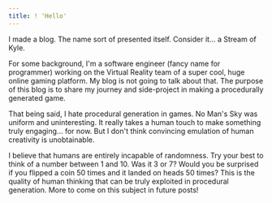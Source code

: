 ```yaml
---
title: ! 'Hello'
---
```


I made a blog. The name sort of presented itself. Consider it... a Stream of Kyle.

For some background, I'm a software engineer (fancy name for programmer) working on the Virtual Reality team of a super cool, huge online gaming platform. My blog is not going to talk about that. The purpose of this blog is to share my journey and side-project in making a procedurally generated game.

That being said, I hate procedural generation in games. No Man's Sky was uniform and uninteresting. It really takes a human touch to make something truly engaging... for now. But I don't think convincing emulation of human creativity is unobtainable.

I believe that humans are entirely incapable of randomness. Try your best to think of a number between 1 and 10. Was it 3 or 7? Would you be surprised if you flipped a coin 50 times and it landed on heads 50 times? This is the quality of human thinking that can be truly exploited in procedural generation. More to come on this subject in future posts!